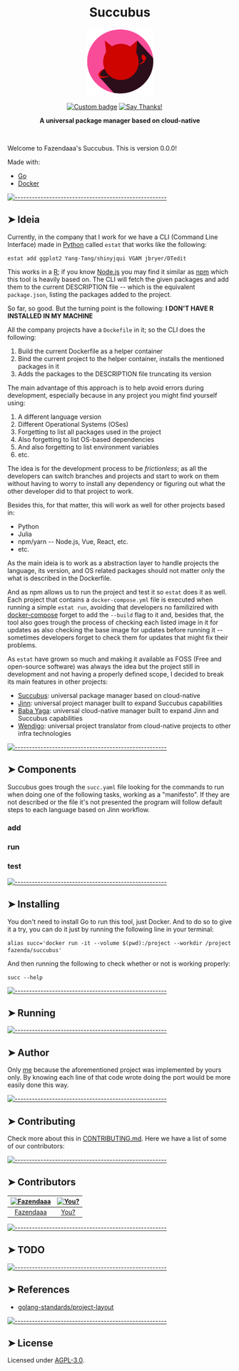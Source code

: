 <!-- ⚠️ This README has been generated from the file(s) "blueprint.md" ⚠️--><h1 align="center">Succubus</h1>

<p align="center">
  <img src="https://raw.githubusercontent.com/Fazendaaa/Succubus/master/assets/img/logo.svg" alt="Logo" width="150" height="150" />
</p>

<p align="center">
		<a href="https://github.com/badges/shields"><img alt="Custom badge" src="https://img.shields.io/badge/custom-badge-f39f37.svg" height="20"/></a>
<a href="https://saythanks.io/to/lucas.carotta%40outlook.com"><img alt="Say Thanks!" src="https://img.shields.io/badge/Say%20Thanks-!-1EAEDB.svg?longCache=true&style=for-the-badge" height="20"/></a>
<a href=""><img alt="" src="" height="20"/></a>
<a href=""><img alt="" src="" height="20"/></a>
<a href=""><img alt="" src="" height="20"/></a>
<a href=""><img alt="" src="" height="20"/></a>
<a href=""><img alt="" src="" height="20"/></a>
<a href=""><img alt="" src="" height="20"/></a>
	</p>


<p align="center">
  <b>A universal package manager based on cloud-native</b></br>
  <sub><sub>
</p>

<br />


Welcome to Fazendaaa's Succubus. This is version 0.0.0!

Made with:

- [Go](https://golang.org/)
- [Docker](https://www.docker.com/)


[![-----------------------------------------------------](https://raw.githubusercontent.com/andreasbm/readme/master/assets/lines/water.png)](#ideia)

## ➤ Ideia

Currently, in the company that I work for we have a CLI (Command Line Interface) made in [Python](https://www.python.org/) called `estat` that works like the following:

```shell
estat add ggplot2 Yang-Tang/shinyjqui VGAM jbryer/DTedit
```

This works in a [R](https://www.r-project.org/); if you know [Node.js](https://nodejs.org/en/) you may find it similar as [npm](https://www.npmjs.com/) which this tool is heavily based on. The CLI will fetch the given packages and add them to the current DESCRIPTION file -- which is the equivalent `package.json`, listing the packages added to the project.

So far, so good. But the turning point is the following: **I DON'T HAVE R INSTALLED IN MY MACHINE**

All the company projects have a `Dockefile` in it; so the CLI does the following:

1. Build the current Dockerfile as a helper container
2. Bind the current project to the helper container, installs the mentioned packages in it
3. Adds the packages to the DESCRIPTION file truncating its version

The main advantage of this approach is to help avoid errors during development, especially because in any project you might find yourself using:

1. A different language version
2. Different Operational Systems (OSes)
3. Forgetting to list all packages used in the project
4. Also forgetting to list OS-based dependencies
5. And also forgetting to list environment variables
6. etc.

The idea is for the development process to be *frictionless*; as all the developers can switch branches and projects and start to work on them without having to worry to install any dependency or figuring out what the other developer did to that project to work.

Besides this, for that matter, this will work as well for other projects based in:

- Python
- Julia
- npm/yarn -- Node.js, Vue, React, etc.
- etc.

As the main ideia is to work as a abstraction layer to handle projects the language, its version, and OS related packages should not matter only the what is described in the Dockerfile.

And as npm allows us to run the project and test it so `estat` does it as well. Each project that contains a `docker-compose.yml` file is executed when running a simple `estat run`, avoiding that developers no familizired with [docker-compose](https://docs.docker.com/compose/) forget to add the `--build` flag to it and, besides that, the tool also goes trough the process of checking each listed image in it for updates as also checking the base image for updates before running it -- sometimes developers forget to check them for updates that might fix their problems.

As `estat` have grown so much and making it available as FOSS (Free and open-source software) was always the idea but the project still in development and not having a properly defined scope, I decided to break its main features in other projects:

- [Succubus](https://github.com/Fazendaaa/Succubus): universal package manager based on cloud-native
- [Jinn](https://github.com/Fazendaaa/Jinn): universal project manager built to expand Succubus capabilities
- [Baba Yaga](https://github.com/Fazendaaa/BabaYaga): universal cloud-native manager built to expand Jinn and Succubus capabilities
- [Wendigo](https://github.com/Fazendaaa/Wendigo): universal project translator from cloud-native projects to other infra technologies


[![-----------------------------------------------------](https://raw.githubusercontent.com/andreasbm/readme/master/assets/lines/water.png)](#components)

## ➤ Components

Succubus goes trough the `succ.yaml` file looking for the commands to run when doing one of the following tasks, working as a "manifesto". If they are not described or the file it's not presented the program will follow default steps to each language based on Jinn workflow.

### add

### run

### test


[![-----------------------------------------------------](https://raw.githubusercontent.com/andreasbm/readme/master/assets/lines/water.png)](#installing)

## ➤ Installing

You don't need to install Go to run this tool, just Docker. And to do so to give it a try, you can do it just by running the following line in your terminal:

```shell
alias succ='docker run -it --volume $(pwd):/project --workdir /project fazenda/succubus'
```

And then running the following to check whether or not is working properly:

```shell
succ --help
```


[![-----------------------------------------------------](https://raw.githubusercontent.com/andreasbm/readme/master/assets/lines/water.png)](#running)

## ➤ Running


[![-----------------------------------------------------](https://raw.githubusercontent.com/andreasbm/readme/master/assets/lines/water.png)](#author)

## ➤ Author

Only [me](https://github.com/Fazendaaa) because the aforementioned project was implemented by yours only. By knowing each line of that code wrote doing the port would be more easily done this way.


[![-----------------------------------------------------](https://raw.githubusercontent.com/andreasbm/readme/master/assets/lines/water.png)](#contributing)

## ➤ Contributing

Check more about this in [CONTRIBUTING.md](CONTRIBUTING.md). Here we have a list of some of our contributors:


[![-----------------------------------------------------](https://raw.githubusercontent.com/andreasbm/readme/master/assets/lines/water.png)](#contributors)

## ➤ Contributors
	

| [<img alt="Fazendaaa" src="https://avatars2.githubusercontent.com/u/12137236?s=460&u=75ec76d6f0c577de2ebfa4eae77cc4c4ad17ec06&v=4" width="100">](https://twitter.com/the_fznd) | [<img alt="You?" src="https://joeschmoe.io/api/v1/random" width="100">](https://github.com/andreasbm/web-config/blob/master/CONTRIBUTING.md) |
|:--------------------------------------------------:|:--------------------------------------------------:|
| [Fazendaaa](https://twitter.com/the_fznd)        | [You?](https://github.com/andreasbm/web-config/blob/master/CONTRIBUTING.md) |



[![-----------------------------------------------------](https://raw.githubusercontent.com/andreasbm/readme/master/assets/lines/water.png)](#todo)

## ➤ TODO


[![-----------------------------------------------------](https://raw.githubusercontent.com/andreasbm/readme/master/assets/lines/water.png)](#references)

## ➤ References

- [golang-standards/project-layout](https://github.com/golang-standards/project-layout)


[![-----------------------------------------------------](https://raw.githubusercontent.com/andreasbm/readme/master/assets/lines/water.png)](#license)

## ➤ License
	
Licensed under [AGPL-3.0](https://opensource.org/licenses/AGPL-3.0).
